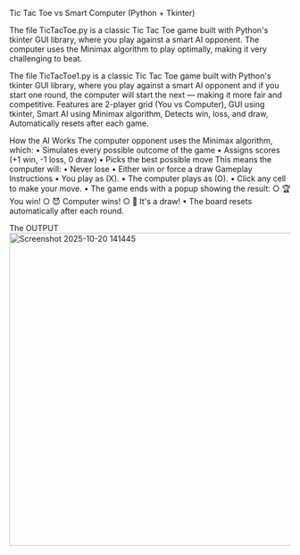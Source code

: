 Tic Tac Toe vs Smart Computer (Python + Tkinter)

The file TicTacToe.py is a classic Tic Tac Toe game built with Python's tkinter GUI library, where you play against a smart AI opponent. The computer uses the Minimax algorithm to play optimally, making it very challenging to beat.

The file TicTacToe1.py is a classic Tic Tac Toe game built with Python's tkinter GUI library, where you play against a smart AI opponent and  if you start one round, the computer will start the next — making it more fair and competitive.
Features are 	 2-player grid (You vs Computer), GUI using tkinter, Smart AI using Minimax algorithm, Detects win, loss, and draw, Automatically resets after each game.

How the AI Works
The computer opponent uses the Minimax algorithm, which:
	• Simulates every possible outcome of the game
	• Assigns scores (+1 win, -1 loss, 0 draw)
	• Picks the best possible move
This means the computer will:
	• Never lose
	• Either win or force a draw
Gameplay Instructions
	• You play as  (X).
	• The computer plays as  (O).
	• Click any cell to make your move.
	• The game ends with a popup showing the result:
		○ 🏆 You win!
		○ 😈 Computer wins!
		○ 🤝 It's a draw!
	• The board resets automatically after each round.


The OUTPUT<img width="524" height="561" alt="Screenshot 2025-10-20 141445" src="https://github.com/user-attachments/assets/297cf049-bfa2-48c3-9a90-24e36211dd7c" />

 
